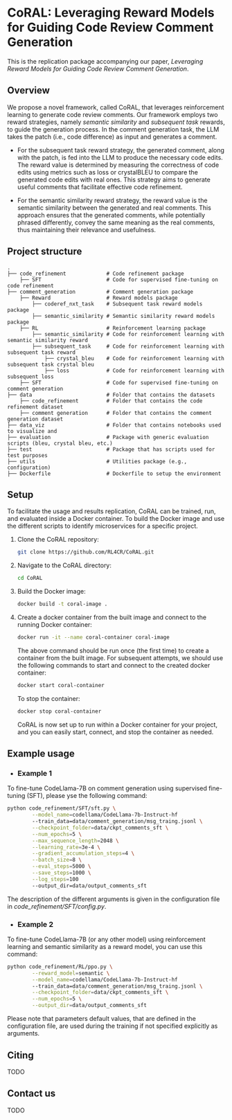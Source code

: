 CoRAL: Leveraging Reward Models for Guiding Code Review Comment Generation
===============================
This is the replication package accompanying our paper, *Leveraging Reward Models for Guiding Code Review Comment Generation*.


Overview
---
We propose a novel framework, called CoRAL,
that leverages reinforcement learning to generate code review
comments. Our framework employs two reward strategies,
namely *semantic similarity* and *subsequent task* rewards, to
guide the generation process. In the comment generation task,
the LLM takes the patch (i.e., code difference) as input and
generates a comment. 

- For the subsequent task reward strategy,
the generated comment, along with the patch, is fed into
the LLM to produce the necessary code edits. The reward
value is determined by measuring the correctness of code
edits using metrics such as loss or crystalBLEU to compare
the generated code edits with real ones. This strategy aims to
generate useful comments that facilitate effective code refinement. 

- For the semantic similarity reward
strategy, the reward value is the semantic similarity
between the generated and real comments. This approach
ensures that the generated comments, while potentially phrased
differently, convey the same meaning as the real comments,
thus maintaining their relevance and usefulness.


Project structure
---
    .
    ├── code_refinement             # Code refinement package
        ├── SFT                     # Code for supervised fine-tuning on code refinement
    ├── comment_generation          # Comment generation package
        ├── Reward                  # Reward models package
            ├── coderef_nxt_task    # Subsequent task reward models package
            ├── semantic_similarity # Semantic similarity reward models package
        ├── RL                      # Reinforcement learning package
            ├── semantic_similarity # Code for reinforcement learning with semantic similarity reward
            ├── subsequent_task     # Code for reinforcement learning with subsequent task reward
                ├── crystal_bleu    # Code for reinforcement learning with subsequent task crystal bleu
                ├── loss            # Code for reinforcement learning with subsequent loss
        ├── SFT                     # Code for supervised fine-tuning on comment generation
    ├── data                        # Folder that contains the datasets
        ├── code_refinement         # Folder that contains the code refinement dataset
        ├── comment generation      # Folder that contains the comment generation dataset
    ├── data_viz                    # Folder that contains notebooks used to visualize and 
    ├── evaluation                  # Package with generic evaluation scripts (bleu, crystal bleu, etc.)
    ├── test                        # Package that has scripts used for test purposes
    ├── utils                       # Utilities package (e.g., configuration)
    ├── Dockerfile                  # Dockerfile to setup the environment


Setup
---
To facilitate the usage and results replication, CoRAL can be trained, run, and evaluated inside a Docker container. To build the Docker image and use the different scripts to identify microservices for a specific project.

1. Clone the CoRAL repository:
    ```bash
    git clone https://github.com/RL4CR/CoRAL.git
    ```

2. Navigate to the CoRAL directory:
    ```bash
    cd CoRAL
    ```

3. Build the Docker image:
    ```bash
    docker build -t coral-image .
    ```

4. Create a docker container from the built image and connect to the running Docker container:
    ```bash
    docker run -it --name coral-container coral-image
    ```

    The above command should be run once (the first time) to create a container from the built image. 
    For subsequent attempts, we should use the following commands to start and connect to the created docker container:
    ```bash
    docker start coral-container
    ```

    To stop the container:
    ```bash
    docker stop coral-container
    ```

    CoRAL is now set up to run within a Docker container for your project, and you can easily start, connect, and stop the container as needed.


Example usage
---

- ### Example 1

To fine-tune CodeLlama-7B on comment generation using supervised fine-tuning (SFT), please yse the following command:

```bash
python code_refinement/SFT/sft.py \
        --model_name=codellama/CodeLlama-7b-Instruct-hf
        --train_data=data/comment_generation/msg_traing.jsonl \
        --checkpoint_folder=data/ckpt_comments_sft \
        --num_epochs=5 \
        --max_sequence_length=2048 \
        --learning_rate=3e-4 \
        --gradient_accumulation_steps=4 \
        --batch_size=8 \
        --eval_steps=5000 \
        --save_steps=1000 \
        --log_steps=100
        --output_dir=data/output_comments_sft
```
The description of the different arguments is given in the configuration file in *code_refinement/SFT/config.py*.


- ### Example 2

To fine-tune CodeLlama-7B (or any other model) using reinforcement learning and semantic similarity as a reward model, you can use this command:

```bash
python code_refinement/RL/ppo.py \
        --reward_model=semantic \
        --model_name=codellama/CodeLlama-7b-Instruct-hf
        --train_data=data/comment_generation/msg_traing.jsonl \
        --checkpoint_folder=data/ckpt_comments_sft \
        --num_epochs=5 \
        --output_dir=data/output_comments_sft
```

Please note that parameters default values, that are defined in the configuration file, are used during the training if not specified explicitly as arguments.


Citing
---
TODO

Contact us
---
TODO

